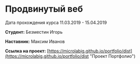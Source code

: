 # Продвинутый веб 
Дата прохождения курса 11.03.2019 - 15.04.2019

**Студент:** Безместин Игорь

**Наставник:** Максим Иванов
 
**Ссылка на проект:** [https://microlabig.github.io/portfolio/dist](https://microlabig.github.io/portfolio/dist "Проект Портфолио")

